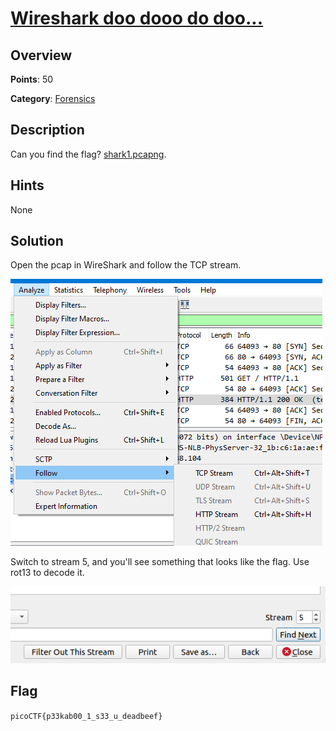 # [Wireshark doo dooo do doo...](https://play.picoctf.org/practice/challenge/115?page=3)

## Overview

**Points**: 50

**Category**: [Forensics](../)

## Description

Can you find the flag? [shark1.pcapng](./shark1.pcapng).

## Hints

None

## Solution

Open the pcap in WireShark and follow the TCP stream. 

![TCP Stream](./tcp_stream.png)

Switch to stream 5, and you'll see something that looks like the flag. Use rot13 to decode it.

![Stream 5](./stream_5.png)

## Flag

`picoCTF{p33kab00_1_s33_u_deadbeef}`
